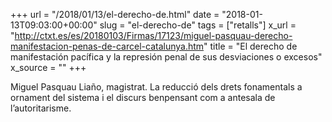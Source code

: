 +++
url = "/2018/01/13/el-derecho-de.html"
date = "2018-01-13T09:03:00+00:00"
slug = "el-derecho-de"
tags = ["retalls"]
x_url = "http://ctxt.es/es/20180103/Firmas/17123/miguel-pasquau-derecho-manifestacion-penas-de-carcel-catalunya.htm"
title = "El derecho de manifestación pacífica y la represión penal de sus desviaciones o excesos"
x_source = ""
+++


Miguel Pasquau Liaño, magistrat. La reducció dels drets fonamentals a ornament del sistema i el discurs benpensant com a antesala de l’autoritarisme.

